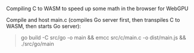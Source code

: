 Compiling C to WASM to speed up some math in the browser for WebGPU

Compile and host main.c (compiles Go server first, then transpiles C to WASM, then starts Go server):
>  go build -C src/go -o main && emcc src/c/main.c -o dist/main.js && ./src/go/main